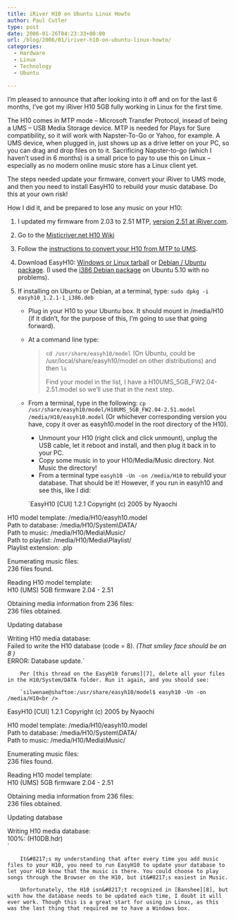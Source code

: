 ```yaml
---
title: iRiver H10 on Ubuntu Linux Howto
author: Paul Cutler
type: post
date: 2006-01-26T04:23:33+00:00
url: /blog/2006/01/iriver-h10-on-ubuntu-linux-howto/
categories:
  - Hardware
  - Linux
  - Technology
  - Ubuntu

---
```

I&#8217;m pleased to announce that after looking into it off and on for the last 6 months, I&#8217;ve got my iRiver H10 5GB fully working in Linux for the first time.

The H10 comes in MTP mode &#8211; Microsoft Transfer Protocol, insead of being a UMS &#8211; USB Media Storage device. MTP is needed for Plays for Sure compatibility, so it will work with Napster-To-Go or Yahoo, for example. A UMS device, when plugged in, just shows up as a drive letter on your PC, so you can drag and drop files on to it. Sacrificing Napster-to-go (which I haven&#8217;t used in 6 months) is a small price to pay to use this on Linux &#8211; especially as no modern online music store has a Linux client yet.

The steps needed update your firmware, convert your iRiver to UMS mode, and then you need to install EasyH10 to rebuild your music database. Do this at your own risk!

How I did it, and be prepared to lose any music on your H10:

  1. I updated my firmware from 2.03 to 2.51 MTP, [version 2.51 at iRiver.com][1].
  2. Go to the [Misticriver.net H10 Wiki][2]
  3. Follow the [instructions to convert your H10 from MTP to UMS][3].
  4. Download EasyH10: [Windows or Linux tarball][4] or [Debian / Ubuntu package][5]. (I used the [i386 Debian package][6] on Ubuntu 5.10 with no problems).
  5. If installing on Ubuntu or Debian, at a terminal, type: 
    `sudo dpkg -i easyh10_1.2.1-1_i386.deb`</li> 
    
      * Plug in your H10 to your Ubuntu box. It should mount in /media/H10 (if it didn&#8217;t, for the purpose of this, I&#8217;m going to use that going forward).
      * At a command line type:
  
        > `cd /usr/share/easyh10/model` (On Ubuntu, could be /usr/local/share/easyh10/model on other distributions) and then `ls`
        > 
        > Find your model in the list, I have a H10UMS\_5GB\_FW2.04-2.51.model so we&#8217;ll use that in the next step.
    
      * From a terminal, type in the following: 
        `cp /usr/share/easyh10/model/H10UMS_5GB_FW2.04-2.51.model /media/H10/easyh10.model` (Or whichever corresponding version you have, copy it over as easyh10.model in the root directory of the H10).</li> 
        
          * Unmount your H10 (right click and click unmount), unplug the USB cable, let it reboot and install, and then plug it back in to your PC.
          * Copy some music in to your H10/Media/Music directory. Not Music the directory!
          * From a terminal type `easyh10 -Un -on /media/H10` to rebuild your database.
        That should be it! However, if you run in easyh10 and see this, like I did:
        
        `EasyH10 [CUI] 1.2.1  Copyright (c) 2005 by Nyaochi</p>
<p>H10 model template: /media/H10/easyh10.model<br />
Path to database: /media/H10/System\DATA/<br />
Path to music: /media/H10/Media\Music/<br />
Path to playlist: /media/H10/Media\Playlist/<br />
Playlist extension: .plp</p>
<p>Enumerating music files:<br />
  236 files found.</p>
<p>Reading H10 model template:<br />
  H10 (UMS) 5GB firmware 2.04 - 2.51</p>
<p>Obtaining media information from 236 files:<br />
  236 files obtained.</p>
<p>Updating database</p>
<p>Writing H10 media database:<br />
Failed to write the H10 database (code = 8). <em> (That smiley face should be an 8 )</em><br />
ERROR: Database update.`
        
        Per [this thread on the EasyH10 forums][7], delete all your files in the H10/System/DATA folder. Run it again, and you should see:
        
        `silwenae@shaftoe:/usr/share/easyh10/model$ easyh10 -Un -on /media/H10<br />
EasyH10 [CUI] 1.2.1  Copyright (c) 2005 by Nyaochi</p>
<p>H10 model template: /media/H10/easyh10.model<br />
Path to database: /media/H10/System\DATA/<br />
Path to music: /media/H10/Media\Music/</p>
<p>Enumerating music files:<br />
  236 files found.</p>
<p>Reading H10 model template:<br />
  H10 (UMS) 5GB firmware 2.04 - 2.51</p>
<p>Obtaining media information from 236 files:<br />
  236 files obtained.</p>
<p>Updating database</p>
<p>Writing H10 media database:<br />
  100%: (H10DB.hdr)<br />
` </ol> 
        
        It&#8217;s my understanding that after every time you add music files to your H10, you need to run EasyH10 to update your database to let your H10 know that the music is there. You could choose to play songs through the Browser on the H10, but it&#8217;s easiest in Music.
        
        Unfortunately, the H10 isn&#8217;t recognized in [Banshee][8], but with how the database needs to be updated each time, I doubt it will ever work. Though this is a great start for using in Linux, as this was the last thing that required me to have a Windows box.

 [1]: http://iriver.com/html/support/download/sudw_view.asp?searchProductIdx=&searchCategoryIdx=&searchString=&page=1&idx=739&tmpSearchProductIdx=&tmpSearchCategoryIdx=&tmpSearchString=
 [2]: http://www.misticriver.net/wiki/index.php/H10
 [3]: http://www.misticriver.net/wiki/index.php/H10_Firmware_Conversion:_MTP/UMS
 [4]: http://easyh10.sourceforge.net/download.html
 [5]: http://webb.ens-cachan.fr/debian/pool/main/e/easyh10/
 [6]: http://webb.ens-cachan.fr/debian/pool/main/e/easyh10/easyh10_1.2.1-1_i386.deb
 [7]: http://easyh10.sourceforge.net/forum/index.php?topic=39.0
 [8]: http://www.banshee-project.org